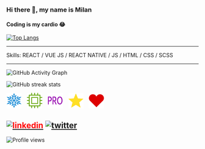 ### Hi there 👋, my name is Milan
#### Coding is my cardio 😂

[![Top Langs](https://github-readme-stats.vercel.app/api/top-langs/?username=Lane876&theme=gotham)](https://github.com/anuraghazra/github-readme-stats)

<!-- ![GitHub stats](https://github-readme-stats.vercel.app/api?username=Lane876&show_icons=true&theme=gotham) -->

---

Skills: REACT / VUE JS / REACT NATIVE / JS / HTML / CSS / SCSS

---

![GitHub Activity Graph](https://activity-graph.herokuapp.com/graph?username=Lane876)  

![GitHub streak stats](https://github-readme-streak-stats.herokuapp.com/?user=Lane876&theme=dark)  

<a href='https://archiveprogram.github.com/'><img src='https://raw.githubusercontent.com/acervenky/animated-github-badges/master/assets/acbadge.gif' width='40' height='40'></a> <a href='https://docs.github.com/en/developers'><img src='https://raw.githubusercontent.com/acervenky/animated-github-badges/master/assets/devbadge.gif' width='40' height='40'></a> <a href='https://github.com/pricing'><img src='https://raw.githubusercontent.com/acervenky/animated-github-badges/master/assets/pro.gif' width='40' height='40'></a> <a href='https://stars.github.com/'><img src='https://raw.githubusercontent.com/acervenky/animated-github-badges/master/assets/starbadge.gif' width='40' height='40'></a> <a href='https://docs.github.com/en/github/supporting-the-open-source-community-with-github-sponsors'><img src='https://raw.githubusercontent.com/acervenky/animated-github-badges/master/assets/sponsorbadge.gif' width='40' height='40'></a> 

<!--
[![trophy](https://github-profile-trophy.vercel.app/?username=Lane876&theme=onedark)](https://github.com/ryo-ma/github-profile-trophy)

-->
[<img src='https://img.icons8.com/color/48/000000/linkedin.png' alt='linkedin' height='40' style='color: red'>](https://www.linkedin.com/in/milanjs)  [<img src='https://img.icons8.com/color/96/000000/twitter--v1.png' alt='twitter' height='40'>](https://twitter.com/Lane8765) 
---
![Profile views](https://gpvc.arturio.dev/Lane876)  
